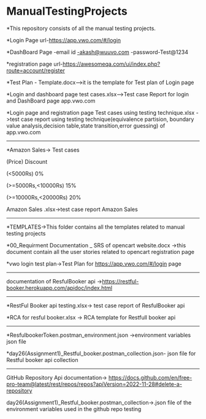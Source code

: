 # ManualTestingProjects
*This repository consists of all the manual testing projects.
 
 *Login Page url-https://app.vwo.com/#/login

 *DashBoard Page 
 -email id -akash@wuuvo.com
 -password-Test@1234

*registration page url-https://awesomeqa.com/ui/index.php?route=account/register

*Test Plan - Template.docx-->it is the template for  Test plan of Login page 

*Login and dashboard page test cases.xlsx-->Test case Report for login and DashBoard page app.vwo.com

*Login page and registration page Test cases using testing technique.xlsx ->test case report using testing technique(equivalence partision,
boundary value analysis,decision table,state transition,error guessing) of app.vwo.com
____________________________________________________________________________________________________________________________________
*Amazon Sales-> Test cases 

(Price)              Discount

(<5000Rs)               0%

(>=5000Rs,<10000Rs)     15%

(>=10000Rs,<20000Rs)    20%

Amazon Sales .xlsx->test case report Amazon Sales

_____________________________________________________________________________________________________________________________________

*TEMPLATES->This folder contains all the templates related to manual testing projects

*00_Requirment Documentation _ SRS of opencart website.docx ->this document contain  all the user stories related to opencart registration page

*vwo login test plan->Test Plan for https://app.vwo.com/#/login page 

____________________________________________________________________________________________________________________________________
documentation of ResfulBooker api ->https://restful-booker.herokuapp.com/apidoc/index.html
___________________________________________________________________________________________________________________________________

*RestFul Booker api testing.xlsx-> test case report of ResfulBooker api 

*RCA for resful booker.xlsx -> RCA template for Restfull booker api



_____________________________________________________________________________
*ResfulbookerToken.postman_environment.json ->environment variables json file

*day26(Assignment1)_Restful_booker.postman_collection.json- json file for Restful booker api collection
_____________________________________________________________________________________________________________________________________
GitHub Repository Api documentation-> https://docs.github.com/en/free-pro-team@latest/rest/repos/repos?apiVersion=2022-11-28#delete-a-repository

day26(Assignment1)_Restful_booker.postman_collection->.json file of the environment variables used in the github repo testing


